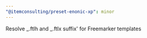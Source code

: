 ```yaml
---
"@itemconsulting/preset-enonic-xp": minor
---
```


Resolve _.ftlh and _.ftlx suffix' for Freemarker templates
